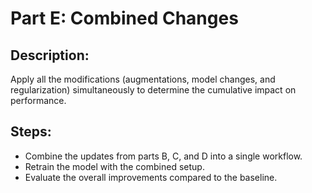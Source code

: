 # Part E: Combined Changes
## Description:
Apply all the modifications (augmentations, model changes, and regularization) simultaneously to determine the cumulative impact on performance.

## Steps:

- Combine the updates from parts B, C, and D into a single workflow.
- Retrain the model with the combined setup.
- Evaluate the overall improvements compared to the baseline.
